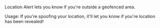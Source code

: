 Location Alert lets you know if you're outside a geofenced area.

Usage: If you're spoofing your location, it'll let you know if you're location has been revealed!
